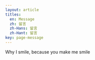 ```yaml
---
layout: article
titles:
  en: Message
  zh: 留言
  zh-Hans: 留言
  zh-Hant: 留言
key: page-message
---
```


Why I smile, because you make me smile

